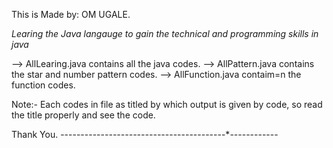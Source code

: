 This is Made by: OM UGALE.

*Learing the Java langauge to gain the technical and programming skills in java*

--> AllLearing.java contains all the java codes.
--> AllPattern.java contains the star and number pattern codes.
--> AllFunction.java contaim=n the function codes.

Note:- Each codes in file as titled by which output is given by code, so read the title properly and see the code.

Thank You.
-----------*---------------*---------------*------------
